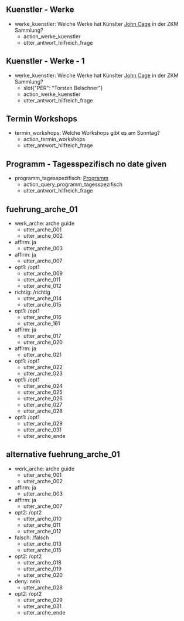 
## Kuenstler - Werke
* werke_kuenstler: Welche Werke hat Künslter [John Cage](PER) in der ZKM Sammlung?
    - action_werke_kuenstler
    - utter_antwort_hilfreich_frage

## Kuenstler - Werke - 1
* werke_kuenstler: Welche Werke hat Künslter [John Cage](PER) in der ZKM Sammlung?
    - slot{"PER": "Torsten Belschner"}
    - action_werke_kuenstler
    - utter_antwort_hilfreich_frage

## Termin Workshops
* termin_workshops: Welche Workshops gibt es am Sonntag?
    - action_termin_workshops
    - utter_antwort_hilfreich_frage

## Programm - Tagesspezifisch no date given
* programm_tagesspezifisch: [Programm](entity_type)
    - action_query_programm_tagesspezifisch
    - utter_antwort_hilfreich_frage

<!-- ## Oeffnungzeit
* oeffnungszeiten: öffnungszeiten
    - utter_oeffnungszeiten
    - action_shop_opening
    - utter_oeffnungszeiten_andere
    - utter_antwort_hilfreich_frage -->

## fuehrung_arche_01
* werk_arche: arche guide
    - utter_arche_001
    - utter_arche_002
* affirm: ja
    - utter_arche_003
* affirm: ja
    - utter_arche_007
* opt1: /opt1
    - utter_arche_009
    - utter_arche_011
    - utter_arche_012
* richtig: /richtig
    - utter_arche_014
    - utter_arche_015
* opt1: /opt1
    - utter_arche_016
    - utter_arche_161
* affirm: ja
    - utter_arche_017
    - utter_arche_020
* affirm: ja
    - utter_arche_021
* opt1: /opt1
    - utter_arche_022
    - utter_arche_023
* opt1: /opt1
    - utter_arche_024
    - utter_arche_025
    - utter_arche_026
    - utter_arche_027
    - utter_arche_028
* opt1: /opt1
    - utter_arche_029
    - utter_arche_031
    - utter_arche_ende

## alternative fuehrung_arche_01
* werk_arche: arche guide
    - utter_arche_001
    - utter_arche_002
* affirm: ja
    - utter_arche_003
* affirm: ja
    - utter_arche_007
* opt2: /opt2
    - utter_arche_010
    - utter_arche_011
    - utter_arche_012
* falsch: /falsch
    - utter_arche_013
    - utter_arche_015
* opt2: /opt2
    - utter_arche_018
    - utter_arche_019
    - utter_arche_020
* deny: nein
    - utter_arche_028
* opt2: /opt2
    - utter_arche_029
    - utter_arche_031
    - utter_arche_ende

